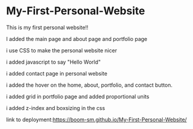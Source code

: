 # My-First-Personal-Website

This is my first personal website!!

I added the main page and about page and portfolio page

i use CSS to make the personal website nicer

i added javascript to say "Hello World"

i added contact page in personal website

i added the hover on the home, about, portfolio, and contact button.

i added grid in portfolio page and added proportional units

i added z-index and boxsizing in the css

link to deployment:https://boom-sm.github.io/My-First-Personal-Website/